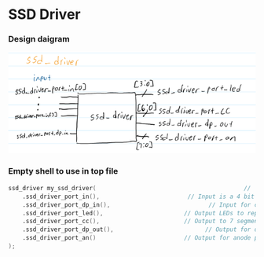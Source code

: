 # SSD Driver

### Design daigram
![SSD Driver diagram](/imgs/design_diagrams/ssd_driver.png)

### Empty shell to use in top file
```verilog
ssd_driver my_ssd_driver(                                          //
    .ssd_driver_port_in(),                         // Input is a 4 bit number, represents values from 0 to 15, or 0-9 and A-F in hex
    .ssd_driver_port_dp_in(),                            // Input for controlling decimal point
    .ssd_driver_port_led(),                       // Output LEDs to represent current input value
    .ssd_driver_port_cc(),                        // Output to 7 segment
    .ssd_driver_port_dp_out(),                          // Output for decimal point
    .ssd_driver_port_an()                         // Output for anode pins for 7 segments; there are 8 SSDs so 1 bit for display
);      
```